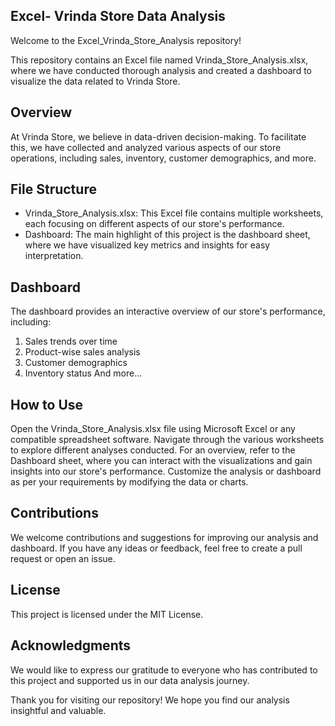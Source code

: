 ## Excel- Vrinda Store Data Analysis 

Welcome to the Excel_Vrinda_Store_Analysis repository!

This repository contains an Excel file named Vrinda_Store_Analysis.xlsx, where we have conducted thorough analysis and created a dashboard to visualize the data related to Vrinda Store.

## Overview
At Vrinda Store, we believe in data-driven decision-making. To facilitate this, we have collected and analyzed various aspects of our store operations, including sales, inventory, customer demographics, and more.

## File Structure
* Vrinda_Store_Analysis.xlsx: This Excel file contains multiple worksheets, each focusing on different aspects of our store's performance.
* Dashboard: The main highlight of this project is the dashboard sheet, where we have visualized key metrics and insights for easy interpretation.

## Dashboard
The dashboard provides an interactive overview of our store's performance, including:

1. Sales trends over time
2. Product-wise sales analysis
3. Customer demographics
4. Inventory status
And more...

## How to Use
Open the Vrinda_Store_Analysis.xlsx file using Microsoft Excel or any compatible spreadsheet software.
Navigate through the various worksheets to explore different analyses conducted.
For an overview, refer to the Dashboard sheet, where you can interact with the visualizations and gain insights into our store's performance.
Customize the analysis or dashboard as per your requirements by modifying the data or charts.
## Contributions
We welcome contributions and suggestions for improving our analysis and dashboard. If you have any ideas or feedback, feel free to create a pull request or open an issue.

## License
This project is licensed under the MIT License.

## Acknowledgments
We would like to express our gratitude to everyone who has contributed to this project and supported us in our data analysis journey.

Thank you for visiting our repository! We hope you find our analysis insightful and valuable.


